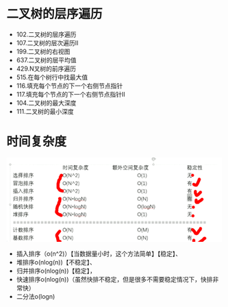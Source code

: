 # 二叉树的层序遍历
* 102.二叉树的层序遍历
* 107.二叉树的层次遍历II
* 199.二叉树的右视图
* 637.二叉树的层平均值
* 429.N叉树的前序遍历
* 515.在每个树行中找最大值
* 116.填充每个节点的下一个右侧节点指针
* 117.填充每个节点的下一个右侧节点指针II
* 104.二叉树的最大深度
* 111.二叉树的最小深度

# 时间复杂度
![alt text](image-1.png)
* 插入排序（o(n^2)）【当数据量小时，这个方法简单】【稳定】、
* 堆排序o(nlog(n))【不稳定】、
* 归并排序o(nlog(n))【稳定】，
* 快速排序o(nlog(n))（虽然快排不稳定，但是很多不需要稳定情况下，快排非常快）
* 二分法o(logn)


